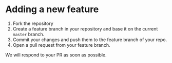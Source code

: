 # Adding a new feature

1. Fork the repository
2. Create a feature branch in your repository and base it on the current `master` branch.
3. Commit your changes and push them to the feature branch of your repo.
4. Open a pull request from your feature branch.

We will respond to your PR as soon as possible.